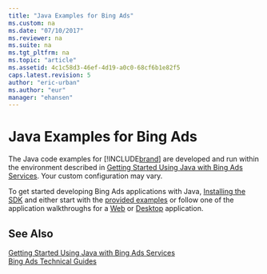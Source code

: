 ```yaml
---
title: "Java Examples for Bing Ads"
ms.custom: na
ms.date: "07/10/2017"
ms.reviewer: na
ms.suite: na
ms.tgt_pltfrm: na
ms.topic: "article"
ms.assetid: 4c1c58d3-46ef-4d19-a0c0-68cf6b1e82f5
caps.latest.revision: 5
author: "eric-urban"
ms.author: "eur"
manager: "ehansen"
---
```

# Java Examples for Bing Ads
The Java code examples for [!INCLUDE[brand](../docset-overview/includes/brand.md)] are developed and run within the environment described in [Getting Started Using Java with Bing Ads Services](../docset-overview/getting-started-using-java-with-bing-ads-services.md). Your custom configuration may vary.

To get started developing Bing Ads applications with Java, [Installing the SDK](../docset-overview/getting-started-using-java-with-bing-ads-services.md#installation) and either start with the [provided examples](http://go.microsoft.com/fwlink/?LinkId=525443) or follow one of the application walkthroughs for a [Web](../docset-overview/walkthrough--bing-ads-web-application-in-java.md) or [Desktop](../docset-overview/walkthrough--bing-ads-desktop-application-in-java.md) application.

## See Also
[Getting Started Using Java with Bing Ads Services](../docset-overview/getting-started-using-java-with-bing-ads-services.md)  
[Bing Ads Technical Guides](../docset-overview/bing-ads-technical-guides.md)  

